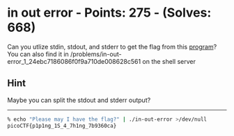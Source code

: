 # in out error - Points: 275 - (Solves: 668)

Can you utlize stdin, stdout, and stderr to get the flag from this [program][1]?
You can also find it in /problems/in-out-error_1_24ebc7186086f0f9a710de008628c561 on the shell server

[1]: https://2018shell2.picoctf.com/static/0d4867de7f7e5757410f23bfa00a6aae/in-out-error

## Hint

Maybe you can split the stdout and stderr output?

---

```sh
% echo "Please may I have the flag?" | ./in-out-error >/dev/null
picoCTF{p1p1ng_1S_4_7h1ng_7b9360ca}
```
